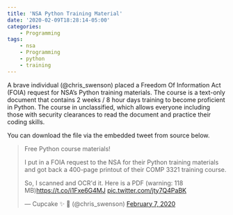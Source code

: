 ```yaml
---
title: 'NSA Python Training Material'
date: '2020-02-09T18:28:14-05:00'
categories:
    - Programming
tags:
    - nsa
    - Programming
    - python
    - training
---
```


A brave individual (@chris\_swenson) placed a Freedom Of Information Act (FOIA) request for NSA’s Python training materials. The course is a text-only document that contains 2 weeks / 8 hour days training to become proficient in Python. The course in unclassified, which allows everyone including those with security clearances to read the document and practice their coding skills.

You can download the file via the embedded tweet from source below.

> Free Python course materials!  
>   
> I put in a FOIA request to the NSA for their Python training materials and got back a 400-page printout of their COMP 3321 training course.  
>   
> So, I scanned and OCR'd it. Here is a PDF (warning: 118 MB)<https://t.co/i1Fxe6G4MJ> [pic.twitter.com/jty7Q4PaBK](https://t.co/jty7Q4PaBK)
> 
> — Cupcake ✨ 🧁 (@chris\_swenson) [February 7, 2020](https://twitter.com/chris_swenson/status/1225836060938125313?ref_src=twsrc%5Etfw)

<script async="" charset="utf-8" src="https://platform.twitter.com/widgets.js"></script>